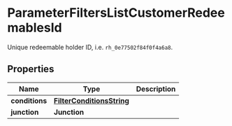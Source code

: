 

# ParameterFiltersListCustomerRedeemablesId

Unique redeemable holder ID, i.e. `rh_0e77502f84f0f4a6a8`.

## Properties

| Name | Type | Description |
|------------ | ------------- | ------------- |
|**conditions** | [**FilterConditionsString**](FilterConditionsString.md) |  |
|**junction** | **Junction** |  |



